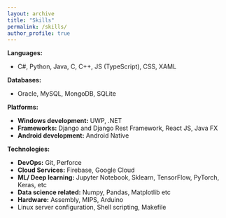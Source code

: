 ```yaml
---
layout: archive
title: "Skills"
permalink: /skills/
author_profile: true
---
```


**Languages:**
- C#, Python, Java, C, C++, JS (TypeScript), CSS, XAML 

**Databases:**
- Oracle, MySQL, MongoDB, SQLite

**Platforms:**
- **Windows development:** UWP, .NET
- **Frameworks:** Django and Django Rest Framework, React JS, Java FX
- **Android development:** Android Native

**Technologies:**
- **DevOps:** Git, Perforce
- **Cloud Services:** Firebase, Google Cloud
- **ML/ Deep learning:** Jupyter Notebook, Sklearn, TensorFlow, PyTorch, Keras, etc
- **Data science related:** Numpy, Pandas, Matplotlib etc
- **Hardware:** Assembly, MIPS, Arduino
- Linux server configuration, Shell scripting, Makefile